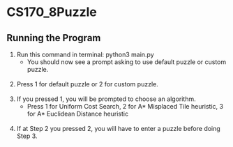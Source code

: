 # CS170_8Puzzle

## Running the Program
1. Run this command in terminal: python3 main.py
    - You should now see a prompt asking to use default puzzle or custom puzzle. <br><br>
2. Press 1 for default puzzle or 2 for custom puzzle. <br><br>
3. If you pressed 1, you will be prompted to choose an algorithm. <br>
    - Press 1 for Uniform Cost Search, 2 for A* Misplaced Tile heuristic, 3 for A* Euclidean Distance heuristic <br><br>
4. If at Step 2 you pressed 2, you will have to enter a puzzle before doing Step 3.
